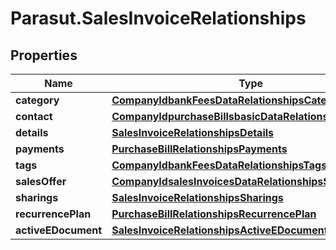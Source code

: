 # Parasut.SalesInvoiceRelationships

## Properties
Name | Type | Description | Notes
------------ | ------------- | ------------- | -------------
**category** | [**CompanyIdbankFeesDataRelationshipsCategory**](CompanyIdbankFeesDataRelationshipsCategory.md) |  | [optional] 
**contact** | [**CompanyIdpurchaseBillsbasicDataRelationshipsSupplier**](CompanyIdpurchaseBillsbasicDataRelationshipsSupplier.md) |  | [optional] 
**details** | [**SalesInvoiceRelationshipsDetails**](SalesInvoiceRelationshipsDetails.md) |  | [optional] 
**payments** | [**PurchaseBillRelationshipsPayments**](PurchaseBillRelationshipsPayments.md) |  | [optional] 
**tags** | [**CompanyIdbankFeesDataRelationshipsTags**](CompanyIdbankFeesDataRelationshipsTags.md) |  | [optional] 
**salesOffer** | [**CompanyIdsalesInvoicesDataRelationshipsSalesOffer**](CompanyIdsalesInvoicesDataRelationshipsSalesOffer.md) |  | [optional] 
**sharings** | [**SalesInvoiceRelationshipsSharings**](SalesInvoiceRelationshipsSharings.md) |  | [optional] 
**recurrencePlan** | [**PurchaseBillRelationshipsRecurrencePlan**](PurchaseBillRelationshipsRecurrencePlan.md) |  | [optional] 
**activeEDocument** | [**SalesInvoiceRelationshipsActiveEDocument**](SalesInvoiceRelationshipsActiveEDocument.md) |  | [optional] 


